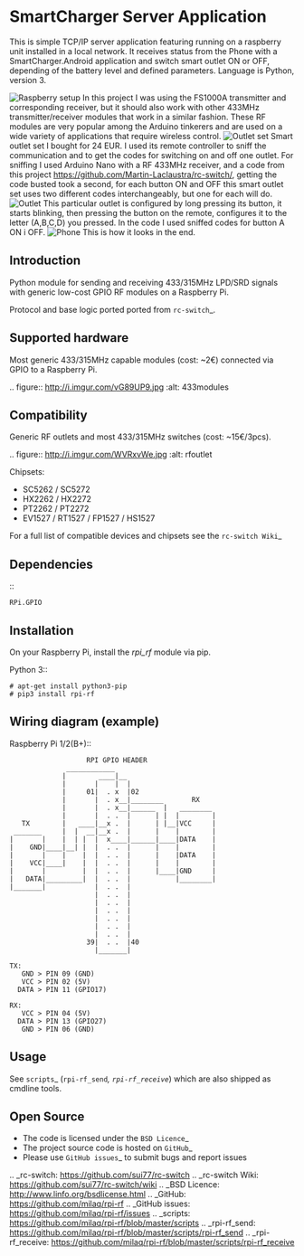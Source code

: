# SmartCharger Server Application

This is simple TCP/IP server application featuring running on a raspberry unit installed in a local network.
It receives status from the Phone with a SmartCharger.Android application and switch smart outlet ON or OFF, depending of the battery level and defined parameters.
Language is Python, version 3.

![Raspberry setup](Screenshots/raspberry.jpg)
In this project I was using the FS1000A transmitter and corresponding receiver, but it should also work with other 433MHz transmitter/receiver modules that work in a similar fashion. These RF modules are very popular among the Arduino tinkerers and are used on a wide variety of applications that require wireless control.
![Outlet set](Screenshots/outlet_set.jpg)
Smart outlet set I bought for 24 EUR.
I used its remote controller to sniff the communication and to get the codes for switching on and off one outlet.
For sniffing I used Arduino Nano with a RF 433MHz receiver, and a code from this project https://github.com/Martin-Laclaustra/rc-switch/, getting the code busted took a second, for each button ON and OFF this smart outlet set uses two different codes interchangeably, but one for each will do.
![Outlet](Screenshots/outlet.jpg)
This particular outlet is configured by long pressing its button, it starts blinking, then pressing the button on the remote, configures it to the letter (A,B,C,D) you pressed. In the code I used sniffed codes for button A ON i OFF.
![Phone](Screenshots/phone.jpg)
This is how it looks in the end.


Introduction
------------

Python module for sending and receiving 433/315MHz LPD/SRD signals with generic low-cost GPIO RF modules on a Raspberry Pi.

Protocol and base logic ported ported from `rc-switch`_.

Supported hardware
------------------

Most generic 433/315MHz capable modules (cost: ~2€) connected via GPIO to a Raspberry Pi.

.. figure:: http://i.imgur.com/vG89UP9.jpg
   :alt: 433modules

Compatibility
-------------

Generic RF outlets and most 433/315MHz switches (cost: ~15€/3pcs).

.. figure:: http://i.imgur.com/WVRxvWe.jpg
   :alt: rfoutlet


Chipsets:

* SC5262 / SC5272
* HX2262 / HX2272
* PT2262 / PT2272
* EV1527 / RT1527 / FP1527 / HS1527

For a full list of compatible devices and chipsets see the `rc-switch Wiki`_

Dependencies
------------

::

    RPi.GPIO

Installation
------------

On your Raspberry Pi, install the *rpi_rf* module via pip.

Python 3::

    # apt-get install python3-pip
    # pip3 install rpi-rf

Wiring diagram (example)
------------------------

Raspberry Pi 1/2(B+)::

                       RPI GPIO HEADER
                  ____________
                 |        ____|__
                 |       |    |  |
                 |     01|  . x  |02
                 |       |  . x__|________       RX
                 |       |  . x__|______  |   ________
                 |       |  . .  |      | |  |        |
       TX        |   ____|__x .  |      | |__|VCC     |
     _______     |  |  __|__x .  |      |    |        |
    |       |    |  | |  |  x____|______|____|DATA    |
    |    GND|____|__| |  |  . .  |      |    |        |
    |       |    |    |  |  . .  |      |    |DATA    |
    |    VCC|____|    |  |  . .  |      |    |        |
    |       |         |  |  . .  |      |____|GND     |
    |   DATA|_________|  |  . .  |           |________|
    |_______|            |  . .  |
                         |  . .  |
                         |  . .  |
                         |  . .  |
                         |  . .  |
                         |  . .  |
                         |  . .  |
                       39|  . .  |40
                         |_______|

    TX:
       GND > PIN 09 (GND)
       VCC > PIN 02 (5V)
      DATA > PIN 11 (GPIO17)

    RX:
       VCC > PIN 04 (5V)
      DATA > PIN 13 (GPIO27)
       GND > PIN 06 (GND)

Usage
-----

See `scripts`_ (`rpi-rf_send`_, `rpi-rf_receive`_) which are also shipped as cmdline tools.

Open Source
-----------

* The code is licensed under the `BSD Licence`_
* The project source code is hosted on `GitHub`_
* Please use `GitHub issues`_ to submit bugs and report issues

.. _rc-switch: https://github.com/sui77/rc-switch
.. _rc-switch Wiki: https://github.com/sui77/rc-switch/wiki
.. _BSD Licence: http://www.linfo.org/bsdlicense.html
.. _GitHub: https://github.com/milaq/rpi-rf
.. _GitHub issues: https://github.com/milaq/rpi-rf/issues
.. _scripts: https://github.com/milaq/rpi-rf/blob/master/scripts
.. _rpi-rf_send: https://github.com/milaq/rpi-rf/blob/master/scripts/rpi-rf_send
.. _rpi-rf_receive: https://github.com/milaq/rpi-rf/blob/master/scripts/rpi-rf_receive


